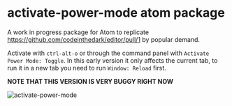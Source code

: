# activate-power-mode atom package
A work in progress package for Atom to replicate https://github.com/codeinthedark/editor/pull/1 by popular demand.

Activate with `ctrl-alt-o` or through the command panel with `Activate Power Mode: Toggle`. In this
early version it only affects the current tab, to run it in a new tab you need to run `Window: Reload` first.

**NOTE THAT THIS VERSION IS VERY BUGGY RIGHT NOW**

![activate-power-mode](https://cloud.githubusercontent.com/assets/688415/11453297/b8f249ec-9605-11e5-978c-eb3bb21eecd8.gif)
